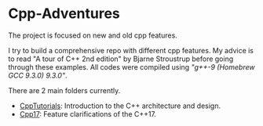 # Cpp-Adventures
The project is focused on new and old cpp features.

I try to build a comprehensive repo with different cpp features. My advice is to read "A tour of C++ 2nd edition" by Bjarne Stroustrup before going through these examples.
All codes were compiled using <em>"g++-9 (Homebrew GCC 9.3.0) 9.3.0"</em>.

There are 2 main folders currently.
* [CppTutorials](https://github.com/evangelosc/Cpp-Adventures/tree/master/CppTutorials): Introduction to the C++ architecture and design.
* [Cpp17](https://github.com/evangelosc/Cpp-Adventures/tree/master/Cpp17): Feature clarifications of the C++17.